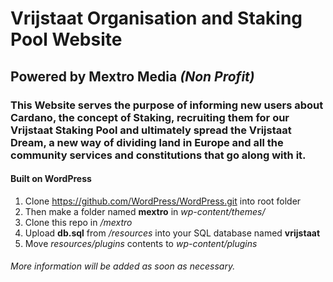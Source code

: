 # Vrijstaat Organisation and **Staking Pool** Website              
## Powered by Mextro Media _(Non Profit)_

### This Website serves the purpose of informing new users about Cardano, the concept of Staking, recruiting them for our Vrijstaat Staking Pool and ultimately spread the Vrijstaat Dream, a new way of dividing land in Europe and all the community services and constitutions that go along with it.

#### Built on WordPress 
1. Clone https://github.com/WordPress/WordPress.git into root folder
1. Then make a folder named **mextro** in _wp-content/themes/_
1. Clone this repo in _/mextro_
1. Upload **db.sql** from _/resources_ into your SQL database named **vrijstaat**
1. Move _resources/plugins_ contents to _wp-content/plugins_


###### More information will be added as soon as necessary.
